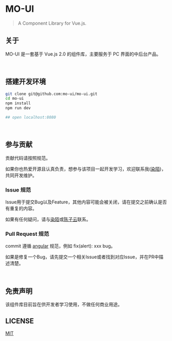 # MO-UI

> A Component Library for Vue.js.

## 关于

MO-UI 是一套基于 Vue.js 2.0 的组件库，主要服务于 PC 界面的中后台产品。

<br>

## 搭建开发环境

```bash
git clone git@github.com:mo-ui/mo-ui.git
cd mo-ui
npm install
npm run dev

## open localhost:8080
```

<br>

## 参与贡献

贡献代码请按照规范。

如果你也热爱开源且认真负责，想参与该项目一起开发学习，欢迎联系我([染陌](https://github.com/answershuto))，共同开发维护。

### Issue 规范

Issue用于提交Bug以及Feature，其他内容可能会被关闭，请在提交之前确认是否有重复的内容。

如果有任何疑问，请与[染陌](https://github.com/answershuto)或[陈子云](https://github.com/everlose)联系。

### Pull Request 规范

commit 遵循 [angular](https://github.com/angular/angular.js/blob/master/CONTRIBUTING.md#commit-message-format) 规范，例如 fix(alert): xxx bug。

如果是修复一个Bug，请先提交一个相关Issue或者找到对应Issue，并在PR中描述清楚。

<br>

## 免责声明

该组件库目前旨在供开发者学习使用，不做任何商业用途。

## LICENSE

[MIT](https://opensource.org/licenses/MIT)
